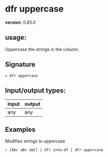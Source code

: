 # dfr uppercase

**version**: 0.85.0

## **usage**:

Uppercase the strings in the column.

## Signature

`> dfr uppercase `

## Input/output types:

| input | output |
| ----- | ------ |
| any   | any    |

## Examples

Modifies strings to uppercase

```bash
> [Abc aBc abC] | dfr into-df | dfr uppercase
```
